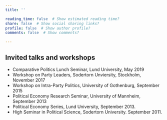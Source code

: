 ```yaml
---
title: ''

reading_time: false  # Show estimated reading time?
share: false  # Show social sharing links?
profile: false  # Show author profile?
comments: false  # Show comments?

---
```

## Invited talks and workshops

- Comparative Politics Lunch Seminar, Lund University, May 2019
- Workshop on Party Leaders, Sodertorn Unviersity, Stockholm, November 2017
- Workshop on Intra-Party Politics, University of Gothenburg, September 2015
- Political Economy Research Seminar, University of Mannheim, September 2013
- Political Economy Series, Lund University, September 2013.
- High Seminar in Political Science, Sodertorn University. September 2011.
